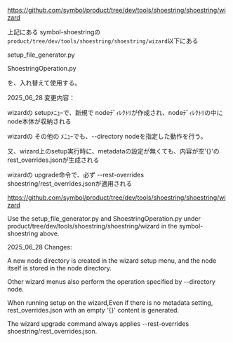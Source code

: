 https://github.com/symbol/product/tree/dev/tools/shoestring/shoestring/wizard

上記にある symbol-shoestringの`product/tree/dev/tools/shoestring/shoestring/wizard`以下にある

setup_file_generator.py

ShoestringOperation.py

を、入れ替えて使用する。

2025_06_28
変更内容：

wizardの setupﾒﾆｭｰで、新規で nodeﾃﾞｨﾚｸﾄﾘが作成され、nodeﾃﾞｨﾚｸﾄﾘの中に node本体が収納される

wizardの その他の ﾒﾆｭｰでも、--directory nodeを指定した動作を行う。

又、wizard上のsetup実行時に、metadataの設定が無くても、内容が空'{}'のrest_overrides.jsonが生成される

wizardの upgrade命令で、必ず --rest-overrides shoestring/rest_overrides.jsonが適用される



https://github.com/symbol/product/tree/dev/tools/shoestring/shoestring/wizard

Use the setup_file_generator.py and ShoestringOperation.py under product/tree/dev/tools/shoestring/shoestring/wizard in the symbol-shoestring above.

2025_06_28 Changes:

A new node directory is created in the wizard setup menu, and the node itself is stored in the node directory.

Other wizard menus also perform the operation specified by --directory node.

When running setup on the wizard,Even if there is no metadata setting, rest_overrides.json with an empty '{}' content is generated.

The wizard upgrade command always applies --rest-overrides shoestring/rest_overrides.json.
